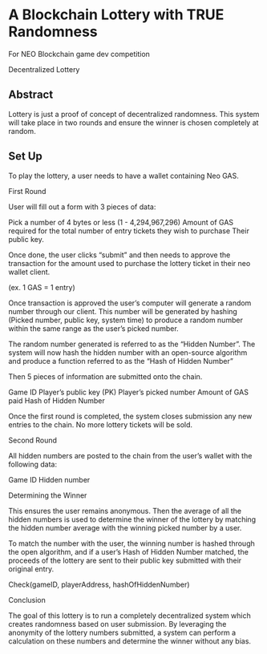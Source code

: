 # A Blockchain Lottery with TRUE Randomness
For NEO Blockchain game dev competition

Decentralized Lottery

## Abstract

Lottery is just a proof of concept of decentralized randomness. This system will take place in two rounds and ensure the winner is chosen completely at random. 

## Set Up

To play the lottery, a user needs to have a wallet containing Neo GAS.

First Round

User will fill out a form with 3 pieces of data:

Pick a number of 4 bytes or less (1 - 4,294,967,296)
Amount of GAS required for the total number of entry tickets they wish to purchase
Their public key.

Once done, the user clicks “submit” and then needs to approve the transaction for the amount used to purchase the lottery ticket in their neo wallet client. 

(ex. 1 GAS = 1 entry)

Once transaction is approved the user’s computer will generate a random number through our client. This number will be generated by hashing (Picked number, public key, system time) to produce a random number within the same range as the user’s picked number. 

The random number generated is referred to as the “Hidden Number”. The system will now hash the hidden number with an open-source algorithm and produce a function referred to as the “Hash of Hidden Number”

Then 5 pieces of information are submitted onto the chain. 

Game ID
Player’s public key (PK)
Player’s picked number
Amount of GAS paid
Hash of Hidden Number

Once the first round is completed, the system closes submission any new entries to the chain. No more lottery tickets will be sold. 

Second Round

All hidden numbers are posted to the chain from the user’s wallet with the following data:

Game ID
Hidden number

Determining the Winner

This ensures the user remains anonymous. Then the average of all the hidden numbers is used to determine the winner of the lottery by matching the hidden number average with the winning picked number by a user.

To match the number with the user, the winning number is hashed through the open algorithm, and if a user’s  Hash of Hidden Number matched, the proceeds of the lottery are sent to their public key submitted with their original entry. 

Check(gameID, playerAddress, hashOfHiddenNumber)

Conclusion

The goal of this lottery is to run a completely decentralized system which creates randomness based on user submission. By leveraging the anonymity of the lottery numbers submitted, a system can perform a calculation on these numbers and determine the winner without any bias. 


